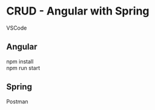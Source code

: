 # CRUD - Angular with Spring

VSCode

## Angular
npm install  
npm run start  

## Spring
Postman  



